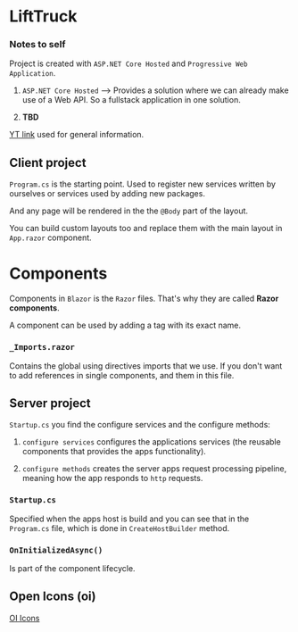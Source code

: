# LiftTruck

### Notes to self
Project is created with `ASP.NET Core Hosted` and `Progressive Web Application`.

1. `ASP.NET Core Hosted` --> Provides a solution where we can already make use of a Web API. So a fullstack
application in one solution.

2. **TBD**

[YT link](https://www.youtube.com/watch?v=hnVh1yVmSAU&ab_channel=PatrickGod) used for general information.

## Client project
`Program.cs` is the starting point. Used to register new services written by ourselves or services used by 
adding new packages.

And any page will be rendered in the the `@Body` part of the layout.

You can build custom layouts too and replace them with the main layout in `App.razor` component.

# Components
Components in `Blazor` is the `Razor` files. That's why they are called **Razor components**.

A component can be used by adding a tag with its exact name.


### `_Imports.razor`
Contains the global using directives imports that we use. If you don't want to add references in 
single components, and them in this file.

## Server project
`Startup.cs` you find the configure services and the configure methods:

1. `configure services` configures the applications services (the reusable components 
that provides the apps functionality).

2. `configure methods` creates the server apps request processing pipeline, meaning how the
app responds to `http` requests.

### `Startup.cs`
Specified when the apps host is build and you can see that in the `Program.cs` file, which is done in 
`CreateHostBuilder` method.

### `OnInitializedAsync()`
Is part of the component lifecycle.

## Open Icons (oi)
[OI Icons](https://useiconic.com/open)


